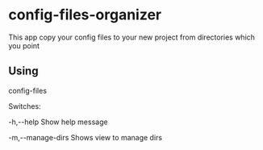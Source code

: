 # config-files-organizer

This app copy your config files to your new project from directories which you point

## Using

config-files

Switches:

-h,--help
    Show help message

-m,--manage-dirs
    Shows view to manage dirs
    
